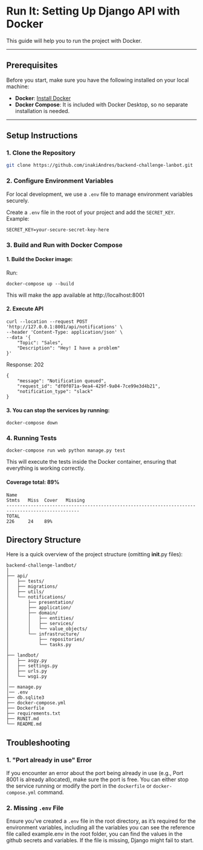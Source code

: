 # **Run It: Setting Up Django API with Docker**

This guide will help you to run the project with Docker. 

---

## **Prerequisites**

Before you start, make sure you have the following installed on your local machine:

- **Docker**: [Install Docker](https://www.docker.com/get-started)
- **Docker Compose**: It is included with Docker Desktop, so no separate installation is needed.

---

## **Setup Instructions**

### **1. Clone the Repository**


```bash
git clone https://github.com/inakiAndres/backend-challenge-lanbot.git
```

### **2. Configure Environment Variables**
For local development, we use a `.env` file to manage environment variables securely.

Create a `.env` file in the root of your project and add the `SECRET_KEY`. Example:

```
SECRET_KEY=your-secure-secret-key-here
```

### **3. Build and Run with Docker Compose**


#### 1. Build the Docker image:
Run:
```
docker-compose up --build
```
This will make the app available at http://localhost:8001 

#### 2. Execute API
```
curl --location --request POST 'http://127.0.0.1:8001/api/notifications' \
--header 'Content-Type: application/json' \
--data '{
    "Topic": "Sales",
    "Description": "Hey! I have a problem"
}'
```

Response:
202
```
{
    "message": "Notification queued",
    "request_id": "df0f071a-9ea4-429f-9a04-7ce99e3d4b21",
    "notification_type": "slack"
}
```

#### 3. You can stop the services by running:

```
docker-compose down
```

### **4. Running Tests**


```
docker-compose run web python manage.py test
```

This will execute the tests inside the Docker container, ensuring that everything is working correctly.

#### **Coverage total: 89%**

```
Name                                                                Stmts   Miss  Cover   Missing
-------------------------------------------------------------------------------------------------
TOTAL                                                                 226     24    89%
```

## **Directory Structure**
Here is a quick overview of the project structure (omitting __init__.py files):

```
backend-challenge-landbot/
│
├── api/
│   ├── tests/
│   ├── migrations/
│   ├── utils/
│   └── notifications/
│       ├── presentation/
│       ├── application/
│       ├── domain/
│       │   ├── entities/
│       │   ├── services/
│       │   └── value_objects/
│       └── infrastructure/
│           ├── repositories/
│           └── tasks.py  
│
├── landbot/
│   ├── asgy.py
│   ├── settings.py
│   ├── urls.py
│   └── wsgi.py
│
│── manage.py
│── .env
├── db.sqlite3
├── docker-compose.yml
├── Dockerfile
├── requirements.txt
├── RUNIT.md
└── README.md

```

## **Troubleshooting**
### **1. "Port already in use" Error**
If you encounter an error about the port being already in use (e.g., Port 8001 is already allocated), make sure the port is free. You can either stop the service running or modify the port in the `dockerfile` or `docker-compose.yml` command.

### **2. Missing `.env` File**
Ensure you’ve created a `.env` file in the root directory, as it’s required for the environment variables, including all the variables you can see the reference file called example.env in the root folder, you can find the values in the github secrets and variables. If the file is missing, Django might fail to start.